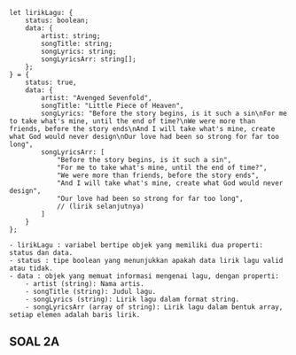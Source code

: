 ```
let lirikLagu: {
    status: boolean;
    data: {
        artist: string;
        songTitle: string;
        songLyrics: string;
        songLyricsArr: string[];
    };
} = {
    status: true,
    data: {
        artist: "Avenged Sevenfold",
        songTitle: "Little Piece of Heaven",
        songLyrics: "Before the story begins, is it such a sin\nFor me to take what's mine, until the end of time?\nWe were more than friends, before the story ends\nAnd I will take what's mine, create what God would never design\nOur love had been so strong for far too long",
        songLyricsArr: [
            "Before the story begins, is it such a sin",
            "For me to take what's mine, until the end of time?",
            "We were more than friends, before the story ends",
            "And I will take what's mine, create what God would never design",
            "Our love had been so strong for far too long",
            // (lirik selanjutnya)
        ]
    }
};
```

    - lirikLagu : variabel bertipe objek yang memiliki dua properti: status dan data. 
    - status : tipe boolean yang menunjukkan apakah data lirik lagu valid atau tidak. 
    - data : objek yang memuat informasi mengenai lagu, dengan properti: 
        - artist (string): Nama artis. 
        - songTitle (string): Judul lagu. 
        - songLyrics (string): Lirik lagu dalam format string. 
        - songLyricsArr (array of string): Lirik lagu dalam bentuk array, setiap elemen adalah baris lirik.
 
## SOAL 2A

